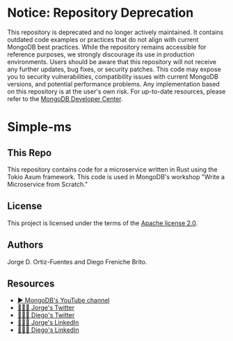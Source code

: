 # Notice: Repository Deprecation
This repository is deprecated and no longer actively maintained. It contains outdated code examples or practices that do not align with current MongoDB best practices. While the repository remains accessible for reference purposes, we strongly discourage its use in production environments.
Users should be aware that this repository will not receive any further updates, bug fixes, or security patches. This code may expose you to security vulnerabilities, compatibility issues with current MongoDB versions, and potential performance problems. Any implementation based on this repository is at the user's own risk.
For up-to-date resources, please refer to the [MongoDB Developer Center](https://mongodb.com/developer).


# Simple-ms

## This Repo

This repository contains code for a microservice written in Rust using the Tokio Axum framework. This code is used in
MongoDB's workshop "Write a Microservice from Scratch."

## License

This project is licensed under the terms of the [Apache license 2.0](./LICENSE.txt).

## Authors

Jorge D. Ortiz-Fuentes and Diego Freniche Brito.

## Resources

- [▶️ MongoDB's YouTube channel](https://www.youtube.com/c/MongoDBofficial)
- [🙋🏻‍♂️ Jorge's Twitter](https://twitter.com/jdortiz)
- [🙋🏻‍♂️ Diego's Twitter](https://twitter.com/dfreniche)
- [🧑🏻‍💻 Jorge's LinkedIn](https://www.linkedin.com/in/jorgeortiz/)
- [🧑🏻‍💻 Diego's LinkedIn](https://www.linkedin.com/in/dfreniche/)
